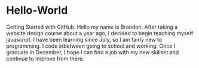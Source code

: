 # Hello-World
Getting Started with GitHub.
Hello my name is Brandon.  After taking a website design course about a year ago, I decided to begin teaching myself javascript.  I have been learning since July, so I am fairly new to programming.  I code inbetween going to school and working.  Once I graduate in December, I hope I can find a job with my new skillset and continue to improve from there.
